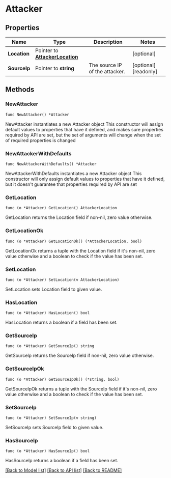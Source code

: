# Attacker

## Properties

Name | Type | Description | Notes
------------ | ------------- | ------------- | -------------
**Location** | Pointer to [**AttackerLocation**](AttackerLocation.md) |  | [optional] 
**SourceIp** | Pointer to **string** | The source IP of the attacker. | [optional] [readonly] 

## Methods

### NewAttacker

`func NewAttacker() *Attacker`

NewAttacker instantiates a new Attacker object
This constructor will assign default values to properties that have it defined,
and makes sure properties required by API are set, but the set of arguments
will change when the set of required properties is changed

### NewAttackerWithDefaults

`func NewAttackerWithDefaults() *Attacker`

NewAttackerWithDefaults instantiates a new Attacker object
This constructor will only assign default values to properties that have it defined,
but it doesn't guarantee that properties required by API are set

### GetLocation

`func (o *Attacker) GetLocation() AttackerLocation`

GetLocation returns the Location field if non-nil, zero value otherwise.

### GetLocationOk

`func (o *Attacker) GetLocationOk() (*AttackerLocation, bool)`

GetLocationOk returns a tuple with the Location field if it's non-nil, zero value otherwise
and a boolean to check if the value has been set.

### SetLocation

`func (o *Attacker) SetLocation(v AttackerLocation)`

SetLocation sets Location field to given value.

### HasLocation

`func (o *Attacker) HasLocation() bool`

HasLocation returns a boolean if a field has been set.

### GetSourceIp

`func (o *Attacker) GetSourceIp() string`

GetSourceIp returns the SourceIp field if non-nil, zero value otherwise.

### GetSourceIpOk

`func (o *Attacker) GetSourceIpOk() (*string, bool)`

GetSourceIpOk returns a tuple with the SourceIp field if it's non-nil, zero value otherwise
and a boolean to check if the value has been set.

### SetSourceIp

`func (o *Attacker) SetSourceIp(v string)`

SetSourceIp sets SourceIp field to given value.

### HasSourceIp

`func (o *Attacker) HasSourceIp() bool`

HasSourceIp returns a boolean if a field has been set.


[[Back to Model list]](../README.md#documentation-for-models) [[Back to API list]](../README.md#documentation-for-api-endpoints) [[Back to README]](../README.md)


